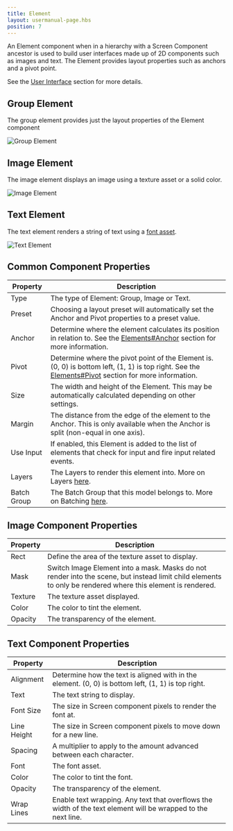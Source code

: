 ```yaml
---
title: Element
layout: usermanual-page.hbs
position: 7
---
```


An Element component when in a hierarchy with a Screen Component ancestor is used to build user interfaces made up of 2D components such as images and text. The Element provides layout properties such as anchors and a pivot point.

See the [User Interface][1] section for more details.

## Group Element

The group element provides just the layout properties of the Element component

![Group Element][2]

## Image Element

The image element displays an image using a texture asset or a solid color.

![Image Element][3]

## Text Element

The text element renders a string of text using a [font asset][4].

![Text Element][5]

## Common Component Properties

| Property    | Description |
|-------------|-------------|
| Type        | The type of Element: Group, Image or Text. |
| Preset      | Choosing a layout preset will automatically set the Anchor and Pivot properties to a preset value. |
| Anchor      | Determine where the element calculates its position in relation to. See the [Elements#Anchor][6] section for more information. |
| Pivot       | Determine where the pivot point of the Element is. (0, 0) is bottom left, (1, 1) is top right. See the [Elements#Pivot][7] section for more information. |
| Size        | The width and height of the Element. This may be automatically calculated depending on other settings. |
| Margin      | The distance from the edge of the element to the Anchor. This is only available when the Anchor is split (non-equal in one axis). |
| Use Input   | If enabled, this Element is added to the list of elements that check for input and fire input related events. |
| Layers      | The Layers to render this element into. More on Layers [here][8]. |
| Batch Group | The Batch Group that this model belongs to. More on Batching [here][9]. |

## Image Component Properties

| Property | Description |
|----------|-------------|
| Rect     | Define the area of the texture asset to display. |
| Mask     | Switch Image Element into a mask. Masks do not render into the scene, but instead limit child elements to only be rendered where this element is rendered. |
| Texture  | The texture asset displayed. |
| Color    | The color to tint the element. |
| Opacity  | The transparency of the element. |

## Text Component Properties

| Property    | Description |
|-------------|-------------|
| Alignment   | Determine how the text is aligned with in the element. (0, 0) is bottom left, (1, 1) is top right. |
| Text        | The text string to display. |
| Font Size   | The size in Screen component pixels to render the font at. |
| Line Height | The size in Screen component pixels to move down for a new line. |
| Spacing     | A multiplier to apply to the amount advanced between each character. |
| Font        | The font asset. |
| Color       | The color to tint the font. |
| Opacity     | The transparency of the element. |
| Wrap Lines  | Enable text wrapping. Any text that overflows the width of the text element will be wrapped to the next line. |

[1]: /user-manual/user-interface
[2]: /images/user-manual/scenes/components/component-element-group.png
[3]: /images/user-manual/scenes/components/component-element-image.png
[4]: /user-manual/assets/fonts/
[5]: /images/user-manual/scenes/components/component-element-text.png
[6]: /user-manual/user-interface/elements/#anchor
[7]: /user-manual/user-interface/elements/#pivot
[8]: /user-manual/graphics/layers
[9]: /user-manual/optimization/batching
